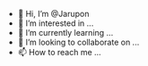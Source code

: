 - 👋 Hi, I’m @Jarupon
- 👀 I’m interested in ...
- 🌱 I’m currently learning ...
- 💞️ I’m looking to collaborate on ...
- 📫 How to reach me ...

<!---
Jarupon/Jarupon is a ✨ special ✨ repository because its `README.md` (this file) appears on your GitHub profile.
You can click the Preview link to take a look at your changes.
--->
